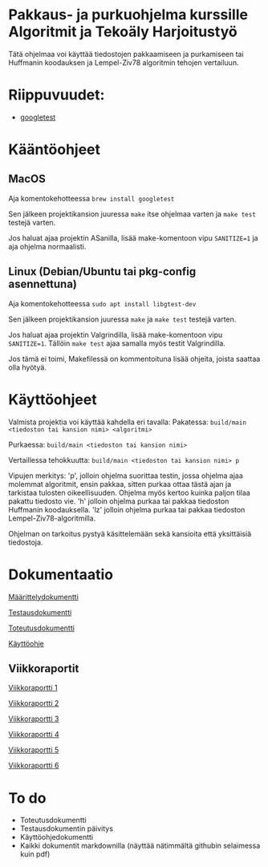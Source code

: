 # Pakkaus- ja purkuohjelma kurssille Algoritmit ja Tekoäly Harjoitustyö

Tätä ohjelmaa voi käyttää tiedostojen pakkaamiseen ja purkamiseen tai Huffmanin koodauksen ja Lempel-Ziv78 algoritmin tehojen vertailuun.

# Riippuvuudet:
- [googletest](https://github.com/google/googletest)

# Kääntöohjeet
## MacOS
Aja komentokehotteessa ```brew install googletest```

Sen jälkeen projektikansion juuressa ```make``` itse ohjelmaa varten ja ```make test``` testejä varten.

Jos haluat ajaa projektin ASanilla, lisää make-komentoon vipu ```SANITIZE=1``` ja aja ohjelma normaalisti.

## Linux (Debian/Ubuntu tai pkg-config asennettuna)
Aja komentokehotteessa ```sudo apt install libgtest-dev```

Sen jälkeen projektikansion juuressa ```make``` ja ```make test``` testejä varten.

Jos haluat ajaa projektin Valgrindilla, lisää make-komentoon vipu ```SANITIZE=1```. Tällöin ```make test``` ajaa samalla myös testit Valgrindilla.

Jos tämä ei toimi, Makefilessä on kommentoituna lisää ohjeita, joista saattaa olla hyötyä.


# Käyttöohjeet
Valmista projektia voi käyttää kahdella eri tavalla:
Pakatessa:
```build/main <tiedoston tai kansion nimi> <algoritmi>```

Purkaessa:
```build/main <tiedoston tai kansion nimi>```

Vertaillessa tehokkuutta:
```build/main <tiedoston tai kansion nimi> p```

Vipujen merkitys:
'p', jolloin ohjelma suorittaa testin, jossa ohjelma ajaa molemmat algoritmit, ensin pakkaa, sitten purkaa ottaa tästä ajan ja tarkistaa
tulosten oikeellisuuden. Ohjelma myös kertoo kuinka paljon tilaa pakattu tiedosto vie.
'h' jolloin ohjelma purkaa tai pakkaa tiedoston Huffmanin koodauksella.
'lz' jolloin ohjelma purkaa tai pakkaa tiedoston Lempel-Ziv78-algoritmilla.

Ohjelman on tarkoitus pystyä käsittelemään sekä kansioita että yksittäisiä tiedostoja.

# Dokumentaatio

[Määrittelydokumentti](dokumentaatio/Määrittelydokumentti.md)

[Testausdokumentti](dokumentaatio/Testausdokumentti.md)

[Toteutusdokumentti](dokumentaatio/Toteutusdokumentti.md)

[Käyttöohje](dokumentaatio/Käyttöohje.md)


## Viikkoraportit

[Viikkoraportti 1](Viikkoraportit/Viikkoraportti1.md)

[Viikkoraportti 2](Viikkoraportit/Viikkoraportti2.md)

[Viikkoraportti 3](Viikkoraportit/Viikkoraportti3.md)

[Viikkoraportti 4](Viikkoraportit/Viikkoraportti4.md)

[Viikkoraportti 5](Viikkoraportit/Viikkoraportti5.md)

[Viikkoraportti 6](Viikkoraportit/Viikkoraportti6.md)

# To do

- Toteutusdokumentti
- Testausdokumentin päivitys
- Käyttöohjedokumentti
- Kaikki dokumentit markdownilla (näyttää nätimmältä githubin selaimessa kuin pdf)
